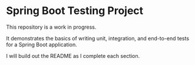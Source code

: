 # Spring Boot Testing Project

This repository is a work in progress.

It demonstrates the basics of writing unit, integration, and end-to-end tests for a Spring Boot application.

I will build out the README as I complete each section.
